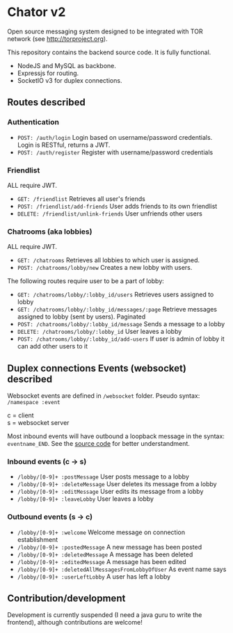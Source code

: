 # Chator v2

Open source messaging system designed to be integrated with TOR network (see http://torproject.org).

This repository contains the backend source code. It is fully functional. <br>
- NodeJS and MySQL as backbone.<br>
- Expressjs for routing.<br>
- SocketIO v3 for duplex connections.

## Routes described

### Authentication
- `POST: /auth/login` Login based on username/password credentials. Login is RESTful, returns a JWT.
- `POST: /auth/register` Register with username/password credentials

### Friendlist
ALL require JWT.

- `GET: /friendlist` Retrieves all user's friends
- `POST: /friendlist/add-friends` User adds friends to its own friendlist
- `DELETE: /friendlist/unlink-friends` User unfriends other users

### Chatrooms (aka lobbies)
ALL require JWT.

- `GET: /chatrooms` Retrieves all lobbies to which user is assigned.
- `POST: /chatrooms/lobby/new` Creates a new lobby with users.

The following routes require user to be a part of lobby:
- `GET: /chatrooms/lobby/:lobby_id/users` Retrieves users assigned to lobby
- `GET: /chatrooms/lobby/:lobby_id/messages/:page` Retrieve messages assigned to lobby (sent by users). Paginated
- `POST: /chatrooms/lobby/:lobby_id/message` Sends a message to a lobby
- `DELETE: /chatrooms/lobby/:lobby_id` User leaves a lobby
- `POST: /chatrooms/lobby/:lobby_id/add-users` If user is admin of lobby it can add other users to it

## Duplex connections Events (websocket) described

Websocket events are defined in `/websocket` folder. Pseudo syntax: `/namespace :event`

c = client<br>
s = websocket server

Most inbound events will have outbound a loopback message in the syntax: `eventname_END`. See the [source code](https://github.com/tgbv/chator/blob/238554fa8f3231f0599381549a9fa7cf3bfe3381/websocket/lobby.ws.js#L46) for better understandment.

### Inbound events (c -> s)
- `/lobby/[0-9]+ :postMessage` User posts message to a lobby
- `/lobby/[0-9]+ :deleteMessage` User deletes its message from a lobby
- `/lobby/[0-9]+ :editMessage` User edits its message from a lobby
- `/lobby/[0-9]+ :leaveLobby` User leaves a lobby

### Outbound events (s -> c)
- `/lobby/[0-9]+ :welcome` Welcome message on connection establishment
- `/lobby/[0-9]+ :postedMessage` A new message has been posted
- `/lobby/[0-9]+ :deletedMessage` A message has been deleted
- `/lobby/[0-9]+ :editedMessage` A message has been edited
- `/lobby/[0-9]+ :deletedAllMessagesFromLobbyOfUser` As event name says
- `/lobby/[0-9]+ :userLeftLobby` A user has left a lobby

## Contribution/development

Development is currently suspended (I need a java guru to write the frontend), although contributions are welcome!
